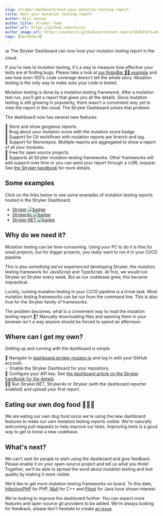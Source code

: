 ```yaml
---
slug: stryker-dashboard-host-your-mutation-testing-report
title: Host your mutation testing report
author: Nico Jansen
author_title: Stryker Team
author_url: https://github.com/nicojs
author_image_url: https://avatars3.githubusercontent.com/u/1828233?s=400&u=fec18ad3776aaafec54c49bbd7173a841ae7ea59&v=4
tags: [dashboard]
---
```


📊 The Stryker Dashboard can now host your mutation testing report in the cloud.

<!--truncate-->

If you're new to mutation testing, it's a way to measure how effective your tests are at finding bugs.
Please take a look at [our RoboBar 🤖🍷 example](/example) and see how even 100% code coverage doesn't tell the whole story.
Mutation testing is the only way to make sure your code is tested.

Mutation testing is done by a mutation testing framework. After a mutation test run, you'll get a report that gives you all the details.
Since mutation testing is still growing in popularity, there wasn't a convenient way yet to view the report in the cloud.
The Stryker Dashboard solves that problem.

The dashboard now has several new features:

💄 Store and show gorgeous reports.  
🥇 Brag about your mutation score with the mutation score badge.  
🔀 Support for Git workflows with mutation reports per branch and tag.  
🐉 Support for Monorepos. Multiple reports are aggregated to show a report of all your modules.  
💸 Free for open source projects.  
🤝 Supports all Stryker mutation testing frameworks. Other frameworks will add support over time or you can send your report through a cURL request. See [the Stryker handbook](https://github.com/stryker-mutator/stryker-handbook/blob/master/dashboard.md) for more details.

## Some examples

Click on the links below to see some examples of mutation testing reports hosted in the Stryker Dashboard.

* [Stryker ![badge](https://img.shields.io/endpoint?style=flat&url=https%3A%2F%2Fbadge-api.stryker-mutator.io%2Fgithub.com%2Fstryker-mutator%2Fstryker%2Fmaster)](https://dashboard.stryker-mutator.io/reports/github.com/stryker-mutator/stryker/master)
* [Stryker4s ![badge](https://img.shields.io/endpoint?style=flat&url=https%3A%2F%2Fbadge-api.stryker-mutator.io%2Fgithub.com%2Fstryker-mutator%2Fstryker4s%2Fmaster)](https://dashboard.stryker-mutator.io/reports/github.com/stryker-mutator/stryker4s/master)
* [Stryker.NET ![badge](https://img.shields.io/endpoint?style=flat&url=https%3A%2F%2Fbadge-api.stryker-mutator.io%2Fgithub.com%2Fstryker-mutator%2Fstryker-net%2Fmaster)](https://dashboard.stryker-mutator.io/reports/github.com/stryker-mutator/stryker-net/master)

## Why do we need it?

Mutation testing can be time-consuming.
Using your PC to do it is fine for small projects, but for bigger projects, you really want to run it in your CI/CD pipeline.  

This is also something we've experienced developing Stryker, the mutation testing framework for JavaScript and TypeScript.
At first, we would run Stryker on Stryker every week.
But as our codebase grew, this became impractical. 

Luckily, running mutation testing in your CI/CD pipeline is a trivial task.
Most mutation testing frameworks can be run from the command line.
This is also true for the Stryker family of frameworks.

The problem becomes: what is a convenient way to read the mutation testing report 👀?
Manually downloading files and opening them in your browser isn't a way anyone should be forced to spend an afternoon.

## Where can I get my own? 

Getting up and running with the dashboard is simple. 

🎯 Navigate to [dashboard.stryker-mutator.io](https://dashboard.stryker-mutator.io) and log in with your GitHub account.  
✅ Enable the Stryker Dashboard for your repository.  
🔑 Configure your API key. See [the dashboard article on the Stryker handbook for the details](https://github.com/stryker-mutator/stryker-handbook/blob/master/dashboard.md)  
🏃‍♀️ Run Stryker.NET, Stryker4s or Stryker (with the dashboard reporter enabled) and upload your first report.

## Eating our own dog food 🍴🐶🥫

We are eating our own dog food since we're using the new dashboard features to make our own mutation testing reports visible.
We're naturally welcoming pull requests to help improve our tests. 
Improving tests is a good way to get to know a new codebase.

## What's next?

We can't wait for people to start using the dashboard and give feedback. 
Please enable it on your open-source project and tell us what you think!
Together, we'll be able to spread the word about mutation testing 
and test quality by making it more visible

We'd like to get more mutation testing frameworks on board. To this date, [InfectionPHP](https://twitter.com/maks_rafalko/status/1207256423404638208) for PHP, 
[Mull](https://twitter.com/1101_debian/status/1206613696564346881) for C++ and [Pitest](https://twitter.com/_pitest/status/1207251028653068288) for Java
have shown interest. 

We're looking to improve the dashboard further. You can expect more features and open-source git providers to be added. 
We're always looking for feedback, please don't hesitate to create [an issue](https://github.com/stryker-mutator/stryker-dashboard/issues/new). 